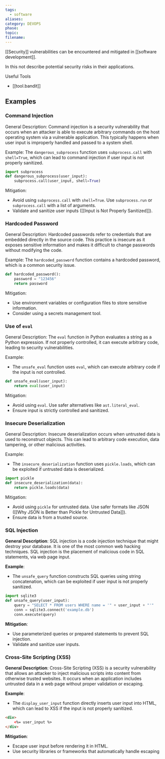 ```yaml
---
tags:
  - software
aliases: 
category: DEVOPS
phase: 
topic: 
filename:
---
```

[[Security]] vulnerabilities can be encountered and mitigated in [[software development]].

In this not describe potential security risks in their applications.

Useful Tools
- [[tool.bandit]]
## Examples

### Command Injection

General Description: Command injection is a security vulnerability that occurs when an attacker is able to execute arbitrary commands on the host operating system via a vulnerable application. This typically happens when user input is improperly handled and passed to a system shell.

Example: 
The `dangerous_subprocess` function uses `subprocess.call` with `shell=True`, which can lead to command injection if user input is not properly sanitized.
  ```python
  import subprocess
  def dangerous_subprocess(user_input):
      subprocess.call(user_input, shell=True)
  ```
Mitigation:
  - Avoid using `subprocess.call` with `shell=True`. Use `subprocess.run` or `subprocess.call` with a list of arguments.
  - Validate and sanitize user inputs ([[Input is Not Properly Sanitized]]). 

### Hardcoded Password

General Description: Hardcoded passwords refer to credentials that are embedded directly in the source code. This practice is insecure as it exposes sensitive information and makes it difficult to change passwords without modifying the code.

Example:
The `hardcoded_password` function contains a hardcoded password, which is a common security issue.
  ```python
  def hardcoded_password():
      password = "123456"
      return password
  ```
  
Mitigation:
  - Use environment variables or configuration files to store sensitive information.
  - Consider using a secrets management tool.

### Use of `eval`

General Description: The `eval` function in Python evaluates a string as a Python expression. If not properly controlled, it can execute arbitrary code, leading to security vulnerabilities.

Example:
  - The `unsafe_eval` function uses `eval`, which can execute arbitrary code if the input is not controlled.
  ```python
  def unsafe_eval(user_input):
      return eval(user_input)
  ```
Mitigation:
  - Avoid using `eval`. Use safer alternatives like `ast.literal_eval`.
  - Ensure input is strictly controlled and sanitized.

### Insecure Deserialization

General Description: Insecure deserialization occurs when untrusted data is used to reconstruct objects. This can lead to arbitrary code execution, data tampering, or other malicious activities.

Example:
  - The `insecure_deserialization` function uses `pickle.loads`, which can be exploited if untrusted data is deserialized.
  ```python
  import pickle
  def insecure_deserialization(data):
      return pickle.loads(data)
  ```
Mitigation:
  - Avoid using `pickle` for untrusted data. Use safer formats like JSON ([[Why JSON is Better than Pickle for Untrusted Data]]).
  - Ensure data is from a trusted source.

### SQL Injection

**General Description**: SQL injection is a code injection technique that might destroy your database. It is one of the most common web hacking techniques. SQL injection is the placement of malicious code in SQL statements, via web page input.

**Example**:
- The `unsafe_query` function constructs SQL queries using string concatenation, which can be exploited if user input is not properly sanitized.

```python
import sqlite3
def unsafe_query(user_input):
	query = "SELECT * FROM users WHERE name = '" + user_input + "'"
	conn = sqlite3.connect('example.db')
	conn.execute(query)
```

**Mitigation**:
- Use parameterized queries or prepared statements to prevent SQL injection.
- Validate and sanitize user inputs.

### Cross-Site Scripting (XSS)

**General Description**: Cross-Site Scripting (XSS) is a security vulnerability that allows an attacker to inject malicious scripts into content from otherwise trusted websites. It occurs when an application includes untrusted data in a web page without proper validation or escaping.

**Example**:
- The `display_user_input` function directly inserts user input into HTML, which can lead to XSS if the input is not properly sanitized.
```html
<div>
	<%= user_input %>
</div>
```
**Mitigation**:
- Escape user input before rendering it in HTML.
- Use security libraries or frameworks that automatically handle escaping
